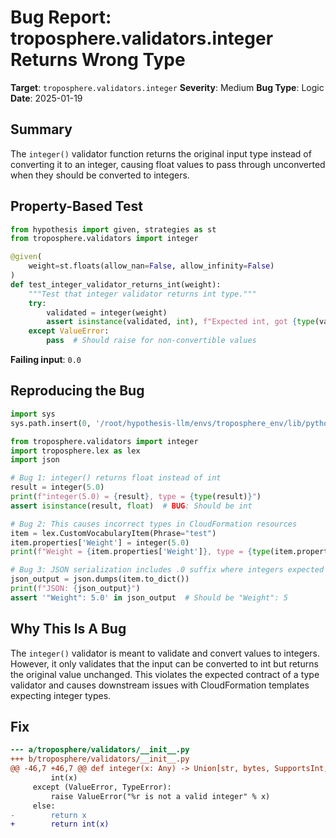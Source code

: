 # Bug Report: troposphere.validators.integer Returns Wrong Type

**Target**: `troposphere.validators.integer`
**Severity**: Medium
**Bug Type**: Logic
**Date**: 2025-01-19

## Summary

The `integer()` validator function returns the original input type instead of converting it to an integer, causing float values to pass through unconverted when they should be converted to integers.

## Property-Based Test

```python
from hypothesis import given, strategies as st
from troposphere.validators import integer

@given(
    weight=st.floats(allow_nan=False, allow_infinity=False)
)
def test_integer_validator_returns_int(weight):
    """Test that integer validator returns int type."""
    try:
        validated = integer(weight)
        assert isinstance(validated, int), f"Expected int, got {type(validated)}"
    except ValueError:
        pass  # Should raise for non-convertible values
```

**Failing input**: `0.0`

## Reproducing the Bug

```python
import sys
sys.path.insert(0, '/root/hypothesis-llm/envs/troposphere_env/lib/python3.13/site-packages')

from troposphere.validators import integer
import troposphere.lex as lex
import json

# Bug 1: integer() returns float instead of int
result = integer(5.0)
print(f"integer(5.0) = {result}, type = {type(result)}")
assert isinstance(result, float)  # BUG: Should be int

# Bug 2: This causes incorrect types in CloudFormation resources
item = lex.CustomVocabularyItem(Phrase="test")
item.properties['Weight'] = integer(5.0)
print(f"Weight = {item.properties['Weight']}, type = {type(item.properties['Weight'])}")

# Bug 3: JSON serialization includes .0 suffix where integers expected  
json_output = json.dumps(item.to_dict())
print(f"JSON: {json_output}")
assert '"Weight": 5.0' in json_output  # Should be "Weight": 5
```

## Why This Is A Bug

The `integer()` validator is meant to validate and convert values to integers. However, it only validates that the input can be converted to int but returns the original value unchanged. This violates the expected contract of a type validator and causes downstream issues with CloudFormation templates expecting integer types.

## Fix

```diff
--- a/troposphere/validators/__init__.py
+++ b/troposphere/validators/__init__.py
@@ -46,7 +46,7 @@ def integer(x: Any) -> Union[str, bytes, SupportsInt, SupportsIndex]:
         int(x)
     except (ValueError, TypeError):
         raise ValueError("%r is not a valid integer" % x)
     else:
-        return x
+        return int(x)
```